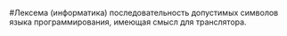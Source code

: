 #Лексема (информатика)
последовательность допустимых символов языка программирования, имеющая смысл для транслятора.
